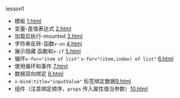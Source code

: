 
lesson1
* 模板 [1.html](1.html)
* 变量-差值表达式 [2.html](2.html)
* 加载后执行-mounted [3.html](3.html)
* 字符串反转-函数`v-on` [4.html](4.html)
* 展示隐藏 函数和`v-if` [5.html](5.html)
* 循环`v-for="item of list"` `v-for="(item,index) of list"` [6.html](6.html)
* 使用循环和事件 [7.html](7.html)
* 数据双向绑定 [8.html](8.html)
* `v-bind:title="inputValue"` 标签绑定数据[9.html](9.html)
* 组件（注意绑定顺序，`props` 传入属性值当参数）[10.html](10.html)